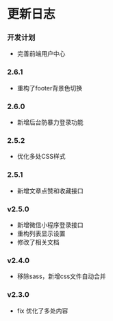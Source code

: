 更新日志
====


### 开发计划
- 完善前端用户中心


### 2.6.1
- 重构了footer背景色切换


### 2.6.0
- 新增后台防暴力登录功能


### 2.5.2
- 优化多处CSS样式


### 2.5.1
- 新增文章点赞和收藏接口


### v2.5.0
- 新增微信小程序登录接口
- 重构列表显示设置
- 修改了相关文档


### v2.4.0
- 移除sass，新增css文件自动合并


### v2.3.0
- fix 优化了多处内容

